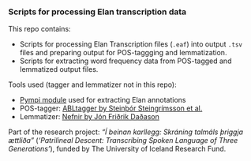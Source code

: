 ### Scripts for processing Elan transcription data

This repo contains:

* Scripts for processing Elan Transcription files (`.eaf`) into output `.tsv` files and preparing output for POS-taggging and lemmatization.
* Scripts for extracting word frequency data from POS-tagged and lemmatized output files.

Tools used (tagger and lemmatizer not in this repo):
* [Pympi module](https://github.com/dopefishh/pympi) used for extracting Elan annotations
* POS-tagger: [ABLtagger by Steinþór Steingrímsson et al.](https://github.com/steinst/ABLTagger)
* Lemmatizer: [Nefnir by Jón Friðrik Daðason](https://github.com/jonfd/nefnir)


Part of the research project: _“Í beinan karllegg: Skráning talmáls þriggja ættliða”_ (_‘Patrilineal Descent: Transcribing Spoken Language of Three Generations’_),
funded by The University of Iceland Research Fund.

